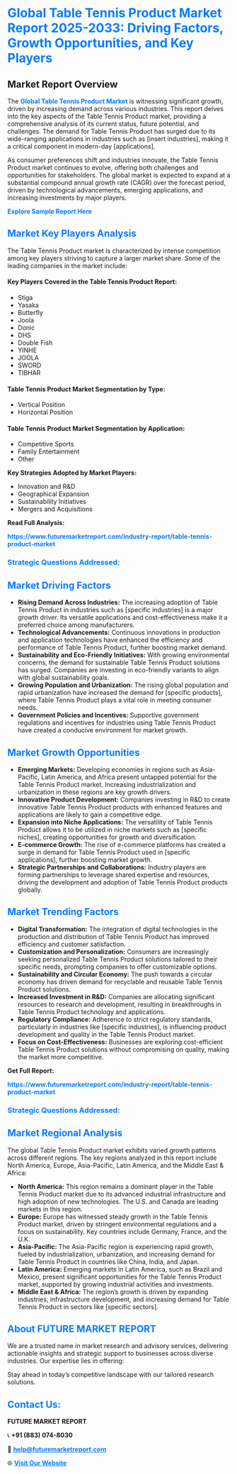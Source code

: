 <h1 style="color: #007BFF;">Global Table Tennis Product Market Report 2025-2033: Driving Factors, Growth Opportunities, and Key Players</h1>

<section id="overview">
<h2>Market Report Overview</h2>
<p>The <a href="https://www.futuremarketreport.com/industry-report/table-tennis-product-market" style="color: #007BFF; text-decoration: none;"><strong>Global Table Tennis Product Market</strong></a> is witnessing significant growth, driven by increasing demand across various industries. This report delves into the key aspects of the Table Tennis Product market, providing a comprehensive analysis of its current status, future potential, and challenges. The demand for Table Tennis Product has surged due to its wide-ranging applications in industries such as [insert industries], making it a critical component in modern-day [applications].</p>
<p>As consumer preferences shift and industries innovate, the Table Tennis Product market continues to evolve, offering both challenges and opportunities for stakeholders. The global market is expected to expand at a substantial compound annual growth rate (CAGR) over the forecast period, driven by technological advancements, emerging applications, and increasing investments by major players.</p>
</section>

<section id="overview">
<p><a href="https://www.futuremarketreport.com/request-sample/reportId=86405" style="color: #007BFF; text-decoration: none;"><strong>Explore Sample Report Here</strong></a></p>
</section>

<section id="key-players">
<h2 style="color: #007BFF;">Market Key Players Analysis</h2>
<p>The Table Tennis Product market is characterized by intense competition among key players striving to capture a larger market share. Some of the leading companies in the market include:</p>
<h4>Key Players Covered in the Table Tennis Product Report:</h4>
<ul><li>Stiga</li><li>Yasaka</li><li>Butterfly</li><li>Joola</li><li>Donic</li><li>DHS</li><li>Double Fish</li><li>YINHE</li><li>JOOLA</li><li>SWORD</li><li>TIBHAR</li></ul>
<h4>Table Tennis Product Market Segmentation by Type:</h4>
<ul><li>Vertical Position</li><li>Horizontal Position</li></ul>

<h4>Table Tennis Product Market Segmentation by Application:</h4>
<ul><li>Competitive Sports</li><li>Family Entertainment</li><li>Other</li></ul>
<p><strong>Key Strategies Adopted by Market Players:</strong></p>
<ul>
<li>Innovation and R&D</li>
<li>Geographical Expansion</li>
<li>Sustainability Initiatives</li>
<li>Mergers and Acquisitions</li>
</ul>
</section>

<section>
<p><strong>Read Full Analysis: </strong></p><a href="https://www.futuremarketreport.com/industry-report/table-tennis-product-market" style="color: #007BFF; text-decoration: none;"><strong>https://www.futuremarketreport.com/industry-report/table-tennis-product-market</strong></a>
<h3 style="color: #007BFF;">Strategic Questions Addressed:</h3>
</section>

<section id="driving-factors">
<h2 style="color: #007BFF;">Market Driving Factors</h2>
<ul>
<li><strong>Rising Demand Across Industries:</strong> The increasing adoption of Table Tennis Product in industries such as [specific industries] is a major growth driver. Its versatile applications and cost-effectiveness make it a preferred choice among manufacturers.</li>
<li><strong>Technological Advancements:</strong> Continuous innovations in production and application technologies have enhanced the efficiency and performance of Table Tennis Product, further boosting market demand.</li>
<li><strong>Sustainability and Eco-Friendly Initiatives:</strong> With growing environmental concerns, the demand for sustainable Table Tennis Product solutions has surged. Companies are investing in eco-friendly variants to align with global sustainability goals.</li>
<li><strong>Growing Population and Urbanization:</strong> The rising global population and rapid urbanization have increased the demand for [specific products], where Table Tennis Product plays a vital role in meeting consumer needs.</li>
<li><strong>Government Policies and Incentives:</strong> Supportive government regulations and incentives for industries using Table Tennis Product have created a conducive environment for market growth.</li>
</ul>
</section>

<section id="growth-opportunities">
<h2 style="color: #007BFF;">Market Growth Opportunities</h2>
<ul>
<li><strong>Emerging Markets:</strong> Developing economies in regions such as Asia-Pacific, Latin America, and Africa present untapped potential for the Table Tennis Product market. Increasing industrialization and urbanization in these regions are key growth drivers.</li>
<li><strong>Innovative Product Development:</strong> Companies investing in R&D to create innovative Table Tennis Product products with enhanced features and applications are likely to gain a competitive edge.</li>
<li><strong>Expansion into Niche Applications:</strong> The versatility of Table Tennis Product allows it to be utilized in niche markets such as [specific niches], creating opportunities for growth and diversification.</li>
<li><strong>E-commerce Growth:</strong> The rise of e-commerce platforms has created a surge in demand for Table Tennis Product used in [specific applications], further boosting market growth.</li>
<li><strong>Strategic Partnerships and Collaborations:</strong> Industry players are forming partnerships to leverage shared expertise and resources, driving the development and adoption of Table Tennis Product products globally.</li>
</ul>
</section>

<section id="trending-factors">
<h2 style="color: #007BFF;">Market Trending Factors</h2>
<ul>
<li><strong>Digital Transformation:</strong> The integration of digital technologies in the production and distribution of Table Tennis Product has improved efficiency and customer satisfaction.</li>
<li><strong>Customization and Personalization:</strong> Consumers are increasingly seeking personalized Table Tennis Product solutions tailored to their specific needs, prompting companies to offer customizable options.</li>
<li><strong>Sustainability and Circular Economy:</strong> The push towards a circular economy has driven demand for recyclable and reusable Table Tennis Product solutions.</li>
<li><strong>Increased Investment in R&D:</strong> Companies are allocating significant resources to research and development, resulting in breakthroughs in Table Tennis Product technology and applications.</li>
<li><strong>Regulatory Compliance:</strong> Adherence to strict regulatory standards, particularly in industries like [specific industries], is influencing product development and quality in the Table Tennis Product market.</li>
<li><strong>Focus on Cost-Effectiveness:</strong> Businesses are exploring cost-efficient Table Tennis Product solutions without compromising on quality, making the market more competitive.</li>
</ul>
</section>

<section>
<p><strong>Get Full Report: </strong></p><a href="https://www.futuremarketreport.com/industry-report/table-tennis-product-market" style="color: #007BFF; text-decoration: none;"><strong>https://www.futuremarketreport.com/industry-report/table-tennis-product-market</strong></a>
<h3 style="color: #007BFF;">Strategic Questions Addressed:</h3>
</section>


<section id="regional-analysis">
<h2 style="color: #007BFF;">Market Regional Analysis</h2>
<p>The global Table Tennis Product market exhibits varied growth patterns across different regions. The key regions analyzed in this report include North America, Europe, Asia-Pacific, Latin America, and the Middle East & Africa:</p>
<ul>
<li><strong>North America:</strong> This region remains a dominant player in the Table Tennis Product market due to its advanced industrial infrastructure and high adoption of new technologies. The U.S. and Canada are leading markets in this region.</li>
<li><strong>Europe:</strong> Europe has witnessed steady growth in the Table Tennis Product market, driven by stringent environmental regulations and a focus on sustainability. Key countries include Germany, France, and the U.K.</li>
<li><strong>Asia-Pacific:</strong> The Asia-Pacific region is experiencing rapid growth, fueled by industrialization, urbanization, and increasing demand for Table Tennis Product in countries like China, India, and Japan.</li>
<li><strong>Latin America:</strong> Emerging markets in Latin America, such as Brazil and Mexico, present significant opportunities for the Table Tennis Product market, supported by growing industrial activities and investments.</li>
<li><strong>Middle East & Africa:</strong> The region’s growth is driven by expanding industries, infrastructure development, and increasing demand for Table Tennis Product in sectors like [specific sectors].</li>
</ul>
</section>

<footer>
<h2 style="color: #007BFF;">About FUTURE MARKET REPORT</h2>
<p>We are a trusted name in market research and advisory services, delivering actionable insights and strategic support to businesses across diverse industries. Our expertise lies in offering:</p>

<p>Stay ahead in today’s competitive landscape with our tailored research solutions.</p>

<h2 style="color: #007BFF;">Contact Us:</h2>
<p><strong>FUTURE MARKET REPORT</strong></p>
<p>📞 <strong>+91 (883) 074-8030</strong></p>
<p>📧 <strong><a href="mailto:help@futuremarketreport.com" style="color: #007BFF;">help@futuremarketreport.com</a></strong></p>
<p>🌐 <strong><a href="https://www.futuremarketreport.com/" style="color: #007BFF;">Visit Our Website</a></strong></p>
</footer>